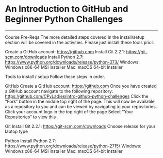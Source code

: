 # An Introduction to GitHub and Beginner Python Challenges
-----------------------

Course Pre-Reqs
The more detailed steps covered in the install/setup section will be covered in the activities. Please just install these tools prior:

Create a GitHub account: https://github.com 
Install Git 2.2.1: https://git-scm.com/downloads
Install Python 2.7: https://www.python.org/downloads/release/python-373/ 
      Windows: Windows x86-64 MSI installer 
      Mac: macOS 64-bit installer 

Tools to install / setup
Follow these steps in order.

GitHub
Create a GitHub account: https://github.com 
Once you have created a GitHub account navigate to the following repository: https://github.com/CPyLadies/intro-github-python-challenges
Click the "Fork" button in the middle top right of the page. 
This will now be available as a repository to you and can be viewed by navigating to your repositories. 
      Click your account logo in the top right of the page 
      Select "Your Repositories" to view this
      
Git
Install Git 2.2.1: https://git-scm.com/downloads
      Choose release for your laptop type

Python
Install Python 2.7: https://www.python.org/downloads/release/python-2715/ 
      Windows: Windows x86-64 MSI installer 
      Mac: macOS 64-bit installer
